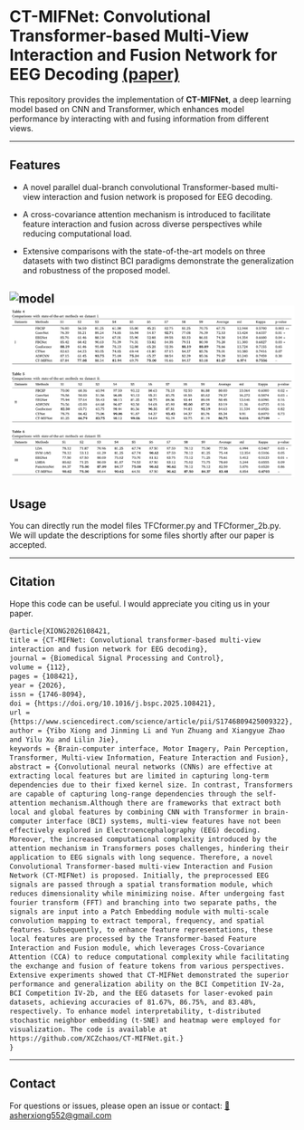 # **CT-MIFNet: Convolutional Transformer-based Multi-View Interaction and Fusion Network for EEG Decoding [(paper)](https://www.sciencedirect.com/science/article/abs/pii/S1746809425009322)**

This repository provides the implementation of **CT-MIFNet**, a deep learning model based on CNN and Transformer, which enhances model performance by interacting with and fusing information from different views.

---

## **Features**
- A novel parallel dual-branch convolutional Transformer-based multi-view
interaction and fusion network is proposed for EEG decoding.

- A cross-covariance attention mechanism is introduced to facilitate feature
interaction and fusion across diverse perspectives while reducing computational
load.
- Extensive comparisons with the state-of-the-art models on three datasets with two
distinct BCI paradigms demonstrate the generalization and robustness of the
proposed model.

![model](Figure_01.png)
![model](Figure_04.png)
---



## **Usage**

You can directly run the model files TFCformer.py and TFCformer_2b.py. We will update the descriptions for some files shortly after our paper is accepted.

---
## **Citation**
Hope this code can be useful. I would appreciate you citing us in your paper. 
```
@article{XIONG2026108421,
title = {CT-MIFNet: Convolutional transformer-based multi-view interaction and fusion network for EEG decoding},
journal = {Biomedical Signal Processing and Control},
volume = {112},
pages = {108421},
year = {2026},
issn = {1746-8094},
doi = {https://doi.org/10.1016/j.bspc.2025.108421},
url = {https://www.sciencedirect.com/science/article/pii/S1746809425009322},
author = {Yibo Xiong and Jinming Li and Yun Zhuang and Xiangyue Zhao and Yilu Xu and Lilin Jie},
keywords = {Brain-computer interface, Motor Imagery, Pain Perception, Transformer, Multi-view Information, Feature Interaction and Fusion},
abstract = {Convolutional neural networks (CNNs) are effective at extracting local features but are limited in capturing long-term dependencies due to their fixed kernel size. In contrast, Transformers are capable of capturing long-range dependencies through the self-attention mechanism.Although there are frameworks that extract both local and global features by combining CNN with Transformer in brain-computer interface (BCI) systems, multi-view features have not been effectively explored in Electroencephalography (EEG) decoding. Moreover, the increased computational complexity introduced by the attention mechanism in Transformers poses challenges, hindering their application to EEG signals with long sequence. Therefore, a novel Convolutional Transformer-based multi-view Interaction and Fusion Network (CT-MIFNet) is proposed. Initially, the preprocessed EEG signals are passed through a spatial transformation module, which reduces dimensionality while minimizing noise. After undergoing fast fourier transform (FFT) and branching into two separate paths, the signals are input into a Patch Embedding module with multi-scale convolution mapping to extract temporal, frequency, and spatial features. Subsequently, to enhance feature representations, these local features are processed by the Transformer-based Feature Interaction and Fusion module, which leverages Cross-Covariance Attention (CCA) to reduce computational complexity while facilitating the exchange and fusion of feature tokens from various perspectives. Extensive experiments showed that CT-MIFNet demonstrated the superior performance and generalization ability on the BCI Competition IV-2a, BCI Competition IV-2b, and the EEG datasets for laser-evoked pain datasets, achieving accuracies of 81.67%, 86.75%, and 83.48%, respectively. To enhance model interpretability, t-distributed stochastic neighbor embedding (t-SNE) and heatmap were employed for visualization. The code is available at https://github.com/XCZchaos/CT-MIFNet.git.}
}
```
---

## **Contact**
For questions or issues, please open an issue or contact:
<a href="mailto:asherxiong552@gmail.com">📧 asherxiong552@gmail.com</a>
